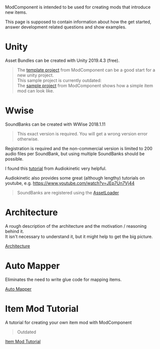 ModComponent is intended to be used for creating mods that introduce new items.

This page is supposed to contain information about how the get started, answer development related questions and show examples.

# Unity
Asset Bundles can be created with Unity 2019.4.3 (free).

> The [template project](https://github.com/ds5678/ModComponent/tree/master/Template/Unity) from ModComponent can be a good start for a new unity project.<br>
> This sample project is currently outdated:<br>
> The [sample project](https://github.com/ds5678/ModComponent/tree/master/Sample) from ModComponent shows how a simple item mod can look like.  

# Wwise
SoundBanks can be created with WWise 2018.1.11
> This exact version is required. You will get a wrong version error otherwise.

Registration is required and the non-commercial version is limited to 200 audio files per SoundBank, but using multiple SoundBanks should be possible.

I found this [tutorial](https://www.audiokinetic.com/courses/wwise101/?source=wwise101&id=quick_start_from_silence_to_sound#read) from Audiokinetic very helpful.

Audiokinetic also provides some great (although lengthy) tutorials on youtube, e.g. <https://www.youtube.com/watch?v=JEp7Un7Vj44>

> SoundBanks are registered using the [AssetLoader](https://github.com/ds5678/AssetLoader)


# Architecture

A rough description of the architecture and the motivation / reasoning behind it.<br/>
It isn't necessary to understand it, but it might help to get the big picture.

[Architecture](Architecture.md)

# Auto Mapper

Eliminates the need to write glue code for mapping items.

[Auto Mapper](Auto-Mapper.md)

# Item Mod Tutorial

A tutorial for creating your own item mod with ModComponent

> Outdated

[Item Mod Tutorial](Item-Mod-Tutorial.md)